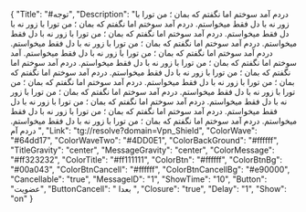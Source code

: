 {
"Title": "#توجه",
"Description": "دردم آمد سوختم اما نگفتم که بمان ؛ من تورا با زور نه با دل فقط میخواستم.  دردم آمد سوختم اما نگفتم که بمان ؛ من تورا با زور نه با دل فقط میخواستم.  دردم آمد سوختم اما نگفتم که بمان ؛ من تورا با زور نه با دل فقط میخواستم.  دردم آمد سوختم اما نگفتم که بمان ؛ من تورا با زور نه با دل فقط میخواستم.  دردم آمد سوختم اما نگفتم که بمان ؛ من تورا با زور نه با دل فقط میخواستم.  آمد سوختم اما نگفتم که بمان ؛ من تورا با زور نه با دل فقط میخواستم.  دردم آمد سوختم اما نگفتم که بمان ؛ من تورا با زور نه با دل فقط میخواستم.  دردم آمد سوختم اما نگفتم که بمان ؛ من تورا با زور نه با دل فقط میخواستم.  دردم آمد سوختم اما نگفتم که بمان ؛ من تورا با زور نه با دل فقط میخواستم.  دردم آمد سوختم اما نگفتم که بمان ؛ من تورا با زور نه با دل فقط میخواستم.  دردم آمد سوختم اما نگفتم که بمان ؛ من تورا با زور نه با دل فقط میخواستم.  دردم آمد سوختم اما نگفتم که بمان ؛ من تورا با زور نه با دل فقط میخواستم.  دردم آمد سوختم اما نگفتم که بمان ؛ من تورا با زور نه با دل فقط میخواستم.  دردم آم ",
"Link": "tg://resolve?domain=Vpn_Shield",
"ColorWave": "#64dd17",
"ColorWaveTwo": "#4DD0E1",
"ColorBackGround": "#ffffff",
"TitleGravity": "center",
"MessageGravity": "center",
"ColorMessage": "#ff323232",
"ColorTitle": "#ff111111",
"ColorBtn": "#ffffff",
"ColorBtnBg": "#00a043",
"ColorBtnCancell": "#ffffff",
"ColorBtnCancellBg": "#e90000",
"Cancellable": "true",
"MessageID": "1",
"ShowTime": "10",
"Button": "عضویت",
"ButtonCancell": " بعدا ",
"Closure": "true",
"Delay": "1",
"Show": "on"
}

